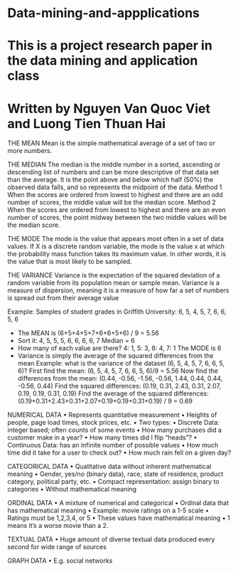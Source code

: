 # Data-mining-and-appplications
# This is a project research paper in the data mining and application class
# Written by Nguyen Van Quoc Viet and Luong Tien Thuan Hai

THE MEAN
Mean is the simple mathematical average of a set of two or more numbers.

THE MEDIAN
  The median is the middle number in a sorted, ascending or descending list of numbers and can be more 
descriptive of that data set than the average. It is the point above and below which half (50%) the observed data falls, 
and so represents the midpoint of the data.
Method 1
  When the scores are ordered from lowest to highest and there are an odd number of scores, the
middle value will be the median score.
Method 2
  When the scores are ordered from lowest to highest and there are an even number of scores,
the point midway between the two middle values will be the median score.

THE MODE
  The mode is the value that appears most often in a set of data values. If X is a discrete random variable, 
 the mode is the value x at which the probability mass function takes its maximum value. In other words, 
 it is the value that is most likely to be sampled.
 
THE VARIANCE
  Variance is the expectation of the squared deviation of a random variable from its population mean or sample mean.
 Variance is a measure of dispersion, meaning it is a measure of how far a set of numbers is spread out from their average value
 
Example:
Samples of student grades in Griffith University:
6, 5, 4, 5, 7, 6, 6, 5, 6
+ The MEAN is (6+5+4+5+7+6+6+5+6) / 9 = 5.56
+ Sort it:
4, 5, 5, 5, 6, 6, 6, 6, 7
Median = 6
+ How many of each value are there?
4: 1, 5: 3, 6: 4, 7: 1
The MODE is 6
+ Variance
is simply the average of the squared differences from the mean
Example: what is the variance of the dataset (6, 5, 4, 5, 7, 6, 6, 5, 6)?
First find the mean: (6, 5, 4, 5, 7, 6, 6, 5, 6)/9 = 5.56
Now find the differences from the mean:
(0.44, -0.56, -1.56, -0.56, 1.44, 0.44, 0.44, -0.56, 0.44)
Find the squared differences:
(0.19, 0.31, 2.43, 0.31, 2.07, 0.19, 0.19, 0.31, 0.19)
Find the average of the squared differences: (0.19+0.31+2.43+0.31+2.07+0.19+0.19+0.31+0.19) / 9 = 0.69

NUMERICAL DATA
• Represents quantitative measurement
• Heights of people, page load times, stock prices, 
etc.
• Two types:
• Discrete Data: integer based; often counts of 
some events
• How many purchases did a customer make in a 
year?
• How many times did I flip “heads”?
• Continuous Data: has an infinite number of 
possible values
• How much time did it take for a user to check out?
• How much rain fell on a given day?

CATEGORICAL DATA
• Qualitative data without
inherent mathematical meaning
• Gender, yes/no (binary data), race, 
state of residence, product 
category, political party, etc.
• Compact representation: assign 
binary to categories 
• Without mathematical meaning

ORDINAL DATA 
• A mixture of numerical and 
categorical
• Ordinal data that has mathematical 
meaning
• Example: movie ratings on a 1-5 
scale
• Ratings must be 1,2,3,4, or 5
• These values have mathematical 
meaning
• 1 means it’s a worse movie than a 2.

TEXTUAL DATA 
• Huge amount of diverse textual data produced every second for wide 
range of sources

GRAPH DATA
• E.g. social networks

